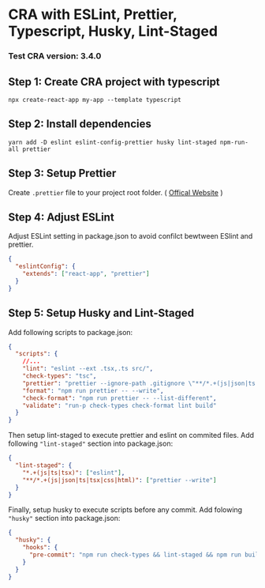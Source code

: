 # CRA with ESLint, Prettier, Typescript, Husky, Lint-Staged

### Test CRA version: **3.4.0**

## Step 1: Create CRA project with typescript

```console
npx create-react-app my-app --template typescript
```

## Step 2: Install dependencies

```console
yarn add -D eslint eslint-config-prettier husky lint-staged npm-run-all prettier
```

## Step 3: Setup Prettier

Create `.prettier` file to your project root folder. (
[Offical Website](https://prettier.io/playground/) )

## Step 4: Adjust ESLint

Adjust ESLint setting in package.json to avoid confilct bewtween ESlint and
prettier.

```json
{
  "eslintConfig": {
    "extends": ["react-app", "prettier"]
  }
}
```

## Step 5: Setup Husky and Lint-Staged

Add following scripts to package.json:

```json
{
  "scripts": {
    //...
    "lint": "eslint --ext .tsx,.ts src/",
    "check-types": "tsc",
    "prettier": "prettier --ignore-path .gitignore \"**/*.+(js|json|ts|tsx|css|html)\"",
    "format": "npm run prettier -- --write",
    "check-format": "npm run prettier -- --list-different",
    "validate": "run-p check-types check-format lint build"
  }
}
```

Then setup lint-staged to execute prettier and eslint on commited files. Add
following `"lint-staged"` section into package.json:

```json
{
  "lint-staged": {
    "*.+(js|ts|tsx)": ["eslint"],
    "**/*.+(js|json|ts|tsx|css|html)": ["prettier --write"]
  }
}
```

Finally, setup husky to execute scripts before any commit. Add folowing
`"husky"` section into package.json:

```json
{
  "husky": {
    "hooks": {
      "pre-commit": "npm run check-types && lint-staged && npm run build"
    }
  }
}
```

